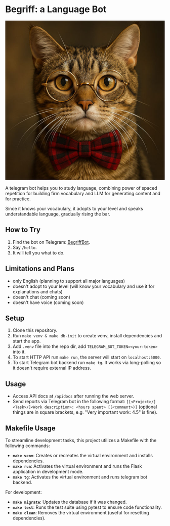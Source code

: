 # Begriff: a Language Bot

![Begriff Bot](./begriff.jpg)

A telegram bot helps you to study language, combining power of spaced repetition for building firm vocabulary and LLM for generating content and for practice.

Since it knows your vocabulary, it adopts to your level and speaks understandable language, gradually rising the bar.

## How to Try

1. Find the bot on Telegram: [BegriffBot](t.me/BegriffBot).
2. Say `/hello`.
3. It will tell you what to do.

## Limitations and Plans

- only English (planning to support all major languages)
- doesn't adopt to your level (will know your vocabulary and use it for explanations and chats)
- doesn't chat (coming soon)
- doesn't have voice (coming soon)

## Setup

1. Clone this repository.
2. Run `make venv & make db-init` to create venv, install dependencies and start the app.
3. Add `.venv` file into the repo dir, add `TELEGRAM_BOT_TOKEN=<your-token>` into it.
4. To start HTTP API run `make run`, the server will start on `localhost:5000`.
5. To start Telegram bot backend run `make tg`. It works via long-polling so it doesn't require external IP address.

## Usage

- Access API docs at `/apidocs` after running the web server.
- Send reports via Telegram bot in the following format: `[[<Project>/]<Task>/]<Work description>: <hours spent> [(<comment>)]` (optional things are in square brackets, e.g. "Very important work: 4.5" is fine).

## Makefile Usage

To streamline development tasks, this project utilizes a Makefile with the following commands:

- **`make venv`**: Creates or recreates the virtual environment and installs dependencies.
- **`make run`**: Activates the virtual environment and runs the Flask application in development mode.
- **`make tg`**: Activates the virtual environment and runs telegram bot backend.

For development:

- **`make migrate`**: Updates the database if it was changed.
- **`make test`**: Runs the test suite using pytest to ensure code functionality.
- **`make clean`**: Removes the virtual environment (useful for resetting dependencies).

